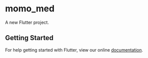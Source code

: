 # momo_med

A new Flutter project.

## Getting Started

For help getting started with Flutter, view our online
[documentation](https://flutter.io/).
